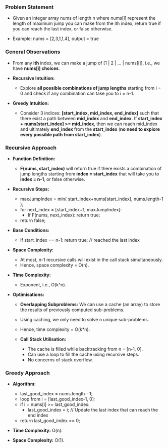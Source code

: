 ### Problem Statement

- Given an integer array nums of length n where nums[i] represent the length of maximum jump you can make from the ith index, return true if you can reach the last index, or false otherwise.

- Example: nums = [2,3,1,1,4], output = true

### General Observations

- From any **ith** index, we can make a jump of [1 | 2 | … | nums[i]], i.e., we have **nums[i] choices**.

- **Recursive Intuition:** 
	- Explore **all possible combinations of jump lengths** starting from i = 0 and check if any combination can take you to i = n-1.

- **Greedy Intuition:** 
	- Consider 3 indices: **[start_index, mid_index, end_index]** such that there exist a path between **mid_index** and **end_index**. If **start_index + nums[start_index] >= mid_index**, then we can reach mid_index and ultimately **end_index** from the **start_index** (**no need to explore every possible path from start_index**).

### Recursive Approach

- **Function Definition:**
	- **F(nums, start_index)** will return true if there exists a combination of jump lengths starting from **index = start_index** that will take you to **index = n-1**, or false otherwise.

- **Recursive Steps:**
	- maxJumpIndex = min( start_index+nums[start_index], nums.length-1 );
	- for next_index = [start_index+1, maxJumpIndex]:
		- If F(nums, next_index): return true;
	 - return false;

- **Base Conditions:**
	- If start_index == n-1: return true; // reached the last index

- **Space Complexity:**
	- At most, n-1 recursive calls will exist in the call stack simultaneously. 
	- Hence, space complexity = O(n).
	
- **Time Complexity:**
	- Exponent, i.e., O(k^n).

- **Optimisations:**

	- **Overlapping Subproblems:** We can use a cache (an array) to store the results of previously computed sub-problems. 
	- Using caching, we only need to solve n unique sub-problems.
	- Hence, time complexity = O(k*n).

	- **Call Stack Utilisation:**
		- The cache is filled while backtracking from n = [n-1, 0]. 
		- Can use a loop to fill the cache using recursive steps.
		- No concerns of stack overflow.

### Greedy Approach

- **Algorithm:**
	- last_good_index = nums.length - 1;   
	- loop from i = [last_good_index-1, 0]:                 
	- if i + nums[i] >= last_good_index: 
		- last_good_index = i; // Update the last index that can reach the end index
	- return last_good_index == 0;

- **Time Complexity:** O(n).

- **Space Complexity:** O(1).